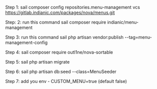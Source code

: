 Step 1: sail composer config repositories.menu-management vcs https://gitlab.indianic.com/packages/nova/menus.git

Step: 2: run this command
sail composer require indianic/menu-management

Step 3: run this command
sail php artisan vendor:publish --tag=menu-management-config

Step 4: sail composer require outl1ne/nova-sortable

Step 5: sail php artisan migrate

Step 6: sail php artisan db:seed --class=MenuSeeder

Step 7: add you env - CUSTOM_MENU=true (default false)
